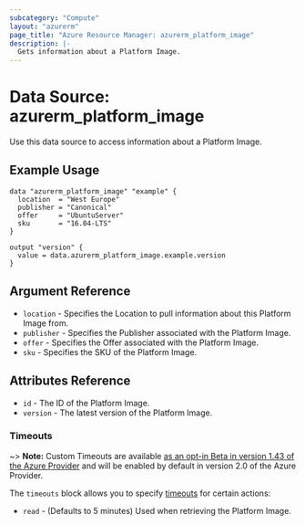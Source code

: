 ```yaml
---
subcategory: "Compute"
layout: "azurerm"
page_title: "Azure Resource Manager: azurerm_platform_image"
description: |-
  Gets information about a Platform Image.
---
```


# Data Source: azurerm_platform_image

Use this data source to access information about a Platform Image.

## Example Usage

```hcl
data "azurerm_platform_image" "example" {
  location  = "West Europe"
  publisher = "Canonical"
  offer     = "UbuntuServer"
  sku       = "16.04-LTS"
}

output "version" {
  value = data.azurerm_platform_image.example.version
}
```

## Argument Reference

* `location` - Specifies the Location to pull information about this Platform Image from.
* `publisher` - Specifies the Publisher associated with the Platform Image.
* `offer` - Specifies the Offer associated with the Platform Image.
* `sku` - Specifies the SKU of the Platform Image.


## Attributes Reference

* `id` - The ID of the Platform Image.
* `version` - The latest version of the Platform Image.

### Timeouts

~> **Note:** Custom Timeouts are available [as an opt-in Beta in version 1.43 of the Azure Provider](/docs/providers/azurerm/guides/2.0-beta.html) and will be enabled by default in version 2.0 of the Azure Provider.

The `timeouts` block allows you to specify [timeouts](https://www.terraform.io/docs/configuration/resources.html#timeouts) for certain actions:

* `read` - (Defaults to 5 minutes) Used when retrieving the Platform Image.
